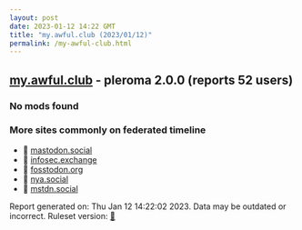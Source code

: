 ```yaml
---
layout: post
date: 2023-01-12 14:22 GMT
title: "my.awful.club (2023/01/12)"
permalink: /my-awful-club.html
---
```


## [my.awful.club](https://my.awful.club) - pleroma 2.0.0 (reports 52 users)

### No mods found

### More sites commonly on federated timeline

* 🐘 [mastodon.social](/mastodon-social.html)
* 🐘 [infosec.exchange](/infosec-exchange.html)
* 🐘 [fosstodon.org](/fosstodon-org.html)
* 🐘 [nya.social](/nya-social.html)
* 🐘 [mstdn.social](/mstdn-social.html)

Report generated on: Thu Jan 12 14:22:02 2023. Data may be outdated or incorrect.
Ruleset version: [🧁](/version-cupcake)

